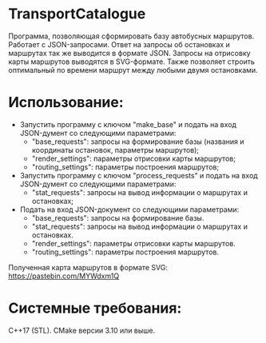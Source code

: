 # TransportCatalogue
Программа, позволяющая сформировать базу автобусных маршрутов. Работает с JSON-запросами. Ответ на запросы об остановках и маршрутах так же выводится в формате JSON. Запросы на отрисовку карты маршрутов выводятся в SVG-формате. Также позволяет строить оптимальный по времени маршрут между любыми двумя остановками. 

# Использование:
- Запустить программу с ключом "make_base" и подать на вход JSON-думент со следующими параметрами:
  * "base_requests": запросы на формирование базы (названия и координаты остановок, параметры маршрутов);
  * "render_settings": параметры отрисовки карты маршрутов;
  * "routing_settings": параметры построения маршрутов;
- Запустить программу с ключом "process_requests" и подать на вход JSON-думент со следующими параметрами:
  * "stat_requests": запросы на вывод информации о маршрутах и остановках;
- Подать на вход JSON-документ со следующими параметрами:
  * "base_requests": запросы на формирование базы.
  * "stat_requests": запросы на вывод информации о маршрутах и остановках.
  * "render_settings": параметры отрисовки карты маршрутов.
  * "routing_settings": параметры построения маршрутов.

Полученная карта маршрутов в формате SVG: https://pastebin.com/MYWdxm1Q

# Системные требования:
C++17 (STL).
CMake версии 3.10 или выше.
